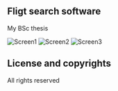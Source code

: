 ## Fligt search software

My BSc thesis

![Screen1](https://raw.github.com/mkrstic/airdb/master/screenshots/screen-1.jpg) ![Screen2](https://raw.github.com/mkrstic/airdb/master/screenshots/screen-2.jpg)
![Screen3](https://raw.github.com/mkrstic/airdb/master/screenshots/screen-3.jpg) 

## License and copyrights

All rights reserved
